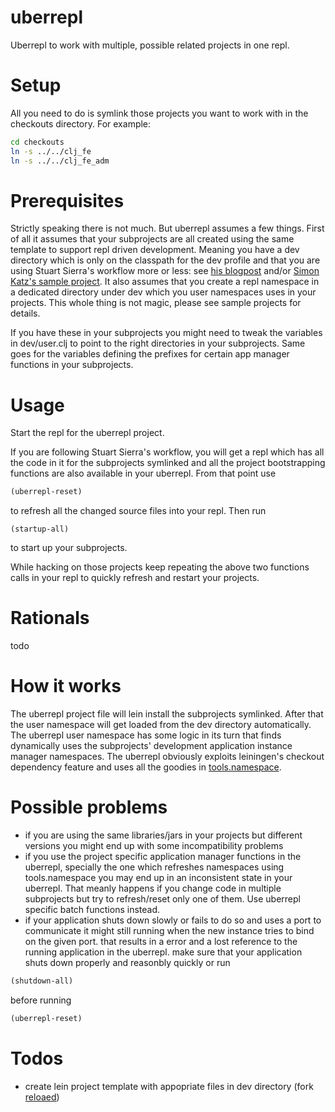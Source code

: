 uberrepl
============

Uberrepl to work with multiple, possible related projects in one repl.

Setup
=====

All you need to do is symlink those projects you want to work with in the checkouts directory. For example:
```sh
cd checkouts
ln -s ../../clj_fe
ln -s ../../clj_fe_adm
```

Prerequisites
=============

Strictly speaking there is not much. But uberrepl assumes a few things. First of all it assumes that your subprojects are all created using the same template to support repl driven development. Meaning you have a dev directory which is only on the classpath for the dev profile and that you are using Stuart Sierra's workflow more or less: see [his blogpost](http://thinkrelevance.com/blog/2013/06/04/clojure-workflow-reloaded) and/or [Simon Katz's sample project](https://github.com/simon-katz/clojure-workflow-demo). It also assumes that you create a repl namespace in a dedicated directory under dev which you user namespaces uses in your projects. This whole thing is not magic, please see sample projects for details.

If you have these in your subprojects you might need to tweak the variables in dev/user.clj to point to the right directories in your subprojects. Same goes for the variables defining the prefixes for certain app manager functions in your subprojects.

Usage
=====

Start the repl for the uberrepl project.

If you are following Stuart Sierra's workflow, you will get a repl which has all the code in it for the subprojects symlinked and all the project bootstrapping functions are also available in your uberrepl.
From that point use

```clojure
(uberrepl-reset)
```
to refresh all the changed source files into your repl. Then run
```clojre
(startup-all)
```
to start up your subprojects.

While hacking on those projects keep repeating the above two functions calls in your repl to quickly refresh and restart your projects.

Rationals
=========

todo

How it works
============

The uberrepl project file will lein install the subprojects symlinked. After that the user namespace will get loaded from the dev directory automatically. The uberrepl user namespace has some logic in its turn that finds dynamically uses the subprojects' development application instance manager namespaces. The uberrepl obviously exploits leiningen's checkout dependency feature and uses all the goodies in [tools.namespace](https://github.com/clojure/tools.namespace).

Possible problems
=================

- if you are using the same libraries/jars in your projects but different versions you might end up with some incompatibility problems
- if you use the project specific application manager functions in the uberrepl, specially the one which refreshes namespaces using tools.namespace you may end up in an inconsistent state in your uberrepl. That meanly happens if you change code in multiple subprojects but try to refresh/reset only one of them. Use uberrepl specific batch functions instead.
- if your application shuts down slowly or fails to do so and uses a port to communicate it might still running when the new instance tries to bind on the given port. that results in a error and a lost reference to the running application in the uberrepl. make sure that your application shuts down properly and reasonbly quickly or run
```clojure
(shutdown-all)
```
before running
```clojure
(uberrepl-reset)
```

Todos
=====

- create lein project template with appopriate files in dev directory (fork [reloaed](https://github.com/stuartsierra/reloaded))

